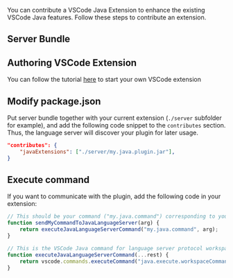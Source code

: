 You can contribute a VSCode Java Extension to enhance the existing VSCode Java features. Follow these steps to contribute an extension. 

## Server Bundle

## Authoring VSCode Extension
You can follow the tutorial [here](https://code.visualstudio.com/docs/extensions/overview) to start your own VSCode extension

## Modify package.json
Put server bundle together with your current extension (`./server` subfolder for example), and add the following code snippet to the `contributes` section. Thus, the language server will discover your plugin for later usage.
```json
"contributes": {
    "javaExtensions": ["./server/my.java.plugin.jar"],
}
```

## Execute command
If you want to communicate with the plugin, add the following code in your extension:

```js
// This should be your command ("my.java.command") corresponding to your server plug-in extension point registration:
function sendMyCommandToJavaLanguageServer(arg) {
    return executeJavaLanguageServerCommand("my.java.command", arg);
}

// This is the VSCode Java command for language server protocol workspace/executeCommand: 
function executeJavaLanguageServerCommand(...rest) {
    return vscode.commands.executeCommand("java.execute.workspaceCommand", ...rest);
}
```